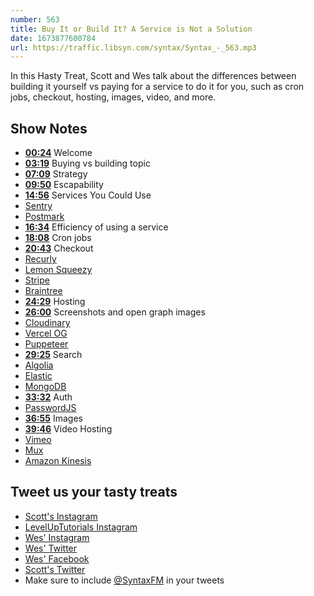 ```yaml
---
number: 563
title: Buy It or Build It? A Service is Not a Solution
date: 1673877600784
url: https://traffic.libsyn.com/syntax/Syntax_-_563.mp3
---
```


In this Hasty Treat, Scott and Wes talk about the differences between building it yourself vs paying for a service to do it for you, such as cron jobs, checkout, hosting, images, video, and more.

## Show Notes

* **[00:24](#t=00:24)** Welcome
* **[03:19](#t=03:19)** Buying vs building topic
* **[07:09](#t=07:09)** Strategy
* **[09:50](#t=09:50)** Escapability
* **[14:56](#t=14:56)** Services You Could Use
* [Sentry](https://sentry.io/welcome/)
* [Postmark](https://postmarkapp.com)
* **[16:34](#t=16:34)** Efficiency of using a service
* **[18:08](#t=18:08)** Cron jobs
* **[20:43](#t=20:43)** Checkout
* [Recurly](https://recurly.com)
* [Lemon Squeezy](https://www.lemonsqueezy.com)
* [Stripe](https://stripe.com/)
* [Braintree](https://www.braintreepayments.com)
* **[24:29](#t=24:29)** Hosting
* **[26:00](#t=26:00)** Screenshots and open graph images
* [Cloudinary](https://cloudinary.com)
* [Vercel OG](https://vercel.com/docs/concepts/functions/edge-functions/og-image-generation)
* [Puppeteer](http://pptr.dev)
* **[29:25](#t=29:25)** Search
* [Algolia](https://www.algolia.com)
* [Elastic](https://www.elastic.co)
* [MongoDB](https://www.mongodb.com)
* **[33:32](#t=33:32)** Auth
* [PasswordJS](https://www.npmjs.com/package/passwordjs)
* **[36:55](#t=36:55)** Images
* **[39:46](#t=39:46)** Video Hosting
* [Vimeo](https://vimeo.com)
* [Mux](https://www.mux.com)
* [Amazon Kinesis](https://aws.amazon.com/kinesis/)

## Tweet us your tasty treats

* [Scott's Instagram](https://www.instagram.com/stolinski/)
* [LevelUpTutorials Instagram](https://www.instagram.com/LevelUpTutorials/)
* [Wes' Instagram](https://www.instagram.com/wesbos/)
* [Wes' Twitter](https://twitter.com/wesbos)
* [Wes' Facebook](https://www.facebook.com/wesbos.developer)
* [Scott's Twitter](https://twitter.com/stolinski)
* Make sure to include [@SyntaxFM](https://twitter.com/SyntaxFM) in your tweets

